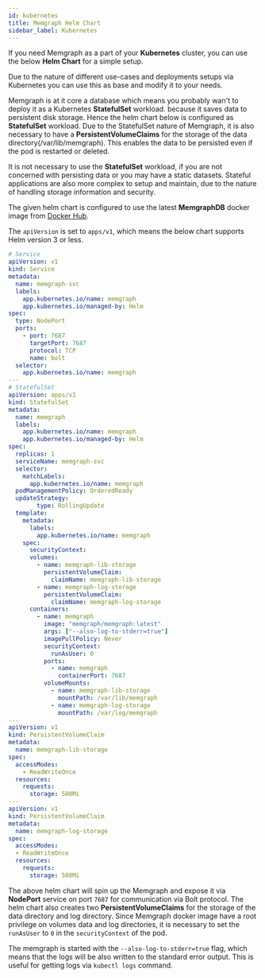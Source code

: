 ```yaml
---
id: kubernetes
title: Memgraph Helm Chart
sidebar_label: Kubernetes
---
```


If you need Memgraph as a part of your **Kubernetes** cluster, you can use the below **Helm Chart** for a simple setup.

Due to the nature of different use-cases and deployments setups via Kubernetes you can use this as base and modify it to your needs. 

Memgraph is at it core a database which means you probably wan't to deploy it as a  Kubernetes **StatefulSet** workload.  because it saves data to persistent disk storage. Hence the helm chart below is configured as **StatefulSet** workload. Due to the StatefulSet nature of Memgraph, it is also necessary to have a **PersistentVolumeClaims** for the storage of the data directory(/var/lib/memgraph). This enables the data to be persisted even if the pod is restarted or deleted. 

It is not necessary to use the **StatefulSet** workload, if you are not concerned with persisting data or you may have a static datasets. Stateful applications are also more complex to setup and maintain, due to the nature of handling storage information and security.

The given helm chart is configured to use the latest **MemgraphDB** docker image from [Docker Hub](https://hub.docker.com/r/memgraph/memgraph). 

The `apiVersion` is set to `apps/v1`, which means the below chart supports Helm version 3 or less.


```yaml
# Service
apiVersion: v1
kind: Service
metadata:
  name: memgraph-svc
  labels:
    app.kubernetes.io/name: memgraph
    app.kubernetes.io/managed-by: Helm
spec:
  type: NodePort
  ports:
    - port: 7687
      targetPort: 7687
      protocol: TCP
      name: bolt
  selector:
    app.kubernetes.io/name: memgraph
---
# StatefulSet
apiVersion: apps/v1
kind: StatefulSet
metadata:
  name: memgraph
  labels:
    app.kubernetes.io/name: memgraph
    app.kubernetes.io/managed-by: Helm
spec:
  replicas: 1
  serviceName: memgraph-svc
  selector:
    matchLabels:
      app.kubernetes.io/name: memgraph
  podManagementPolicy: OrderedReady
  updateStrategy:
        type: RollingUpdate
  template:
    metadata:
      labels:
        app.kubernetes.io/name: memgraph
    spec:
      securityContext:
      volumes:
        - name: memgraph-lib-storage
          persistentVolumeClaim:
            claimName: memgraph-lib-storage
        - name: memgraph-log-storage
          persistentVolumeClaim:
            claimName: memgraph-log-storage
      containers:
        - name: memgraph
          image: "memgraph/memgraph:latest"
          args: ["--also-log-to-stderr=true"]
          imagePullPolicy: Never
          securityContext:
            runAsUser: 0
          ports:
            - name: memgraph
              containerPort: 7687
          volumeMounts:
            - name: memgraph-lib-storage
              mountPath: /var/lib/memgraph
            - name: memgraph-log-storage
              mountPath: /var/log/memgraph
---
apiVersion: v1
kind: PersistentVolumeClaim
metadata:
  name: memgraph-lib-storage
spec:
  accessModes:
    - ReadWriteOnce
  resources:
    requests:
      storage: 500Mi
---
apiVersion: v1
kind: PersistentVolumeClaim
metadata:
  name: memgraph-log-storage
spec:
  accessModes:
  - ReadWriteOnce
  resources:
    requests:
      storage: 500Mi

```

The above helm chart will spin up the Memgraph and expose it via **NodePort** service on port `7687` for communication via Bolt protocol. The helm chart also creates two **PersistentVolumeClaims** for the storage of the data directory and log directory. Since Memgraph docker image have a root privilege on volumes data and log directories, it is necessary to set the `runAsUser` to `0` in the `securityContext` of the pod. 

 The memgraph is started with the `--also-log-to-stderr=true` flag, which means that the logs will be also written to the standard error output. This is useful for getting logs via `kubectl logs` command.
